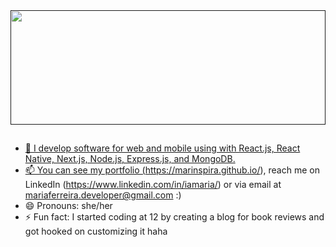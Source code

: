 
<div>
<a href="">
<!-- <img height="180em" width="45%" src="https://github-readme-stats-sigma-five.vercel.app/api?username=marinspira&show_icons=true&theme=dracula&include_all_commits=true&count_private=true"/> -->
<img height="183em" width="100%" src="https://github-readme-stats-sigma-five.vercel.app/api/top-langs/?username=marinspira&layout=compact&langs_count=16&theme=dracula"/>
</div>

##

- 🔭 I develop software for web and mobile using with React.js, React Native, Next.js, Node.js, Express.js, and MongoDB.
- 📫 You can see my portfolio (https://marinspira.github.io/), reach me on LinkedIn (https://www.linkedin.com/in/iamaria/) or via email at mariaferreira.developer@gmail.com :)
- 😄 Pronouns: she/her
- ⚡ Fun fact: I started coding at 12 by creating a blog for book reviews and got hooked on customizing it haha
